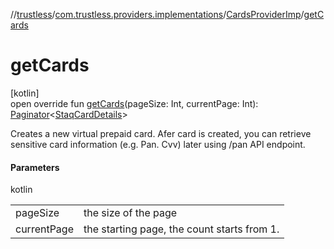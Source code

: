//[trustless](../../../index.md)/[com.trustless.providers.implementations](../index.md)/[CardsProviderImp](index.md)/[getCards](get-cards.md)

# getCards

[kotlin]\
open override fun [getCards](get-cards.md)(pageSize: Int, currentPage: Int): [Paginator](../../com.trustless.paginator/-paginator/index.md)&lt;[StaqCardDetails](../../com.trustless.requests.cards/-staq-card-details/index.md)&gt;

Creates a new virtual prepaid card. Afer card is created, you can retrieve sensitive card information (e.g. Pan. Cvv) later using /pan API endpoint.

#### Parameters

kotlin

| | |
|---|---|
| pageSize | the size of the page |
| currentPage | the starting page, the count starts from 1. |
